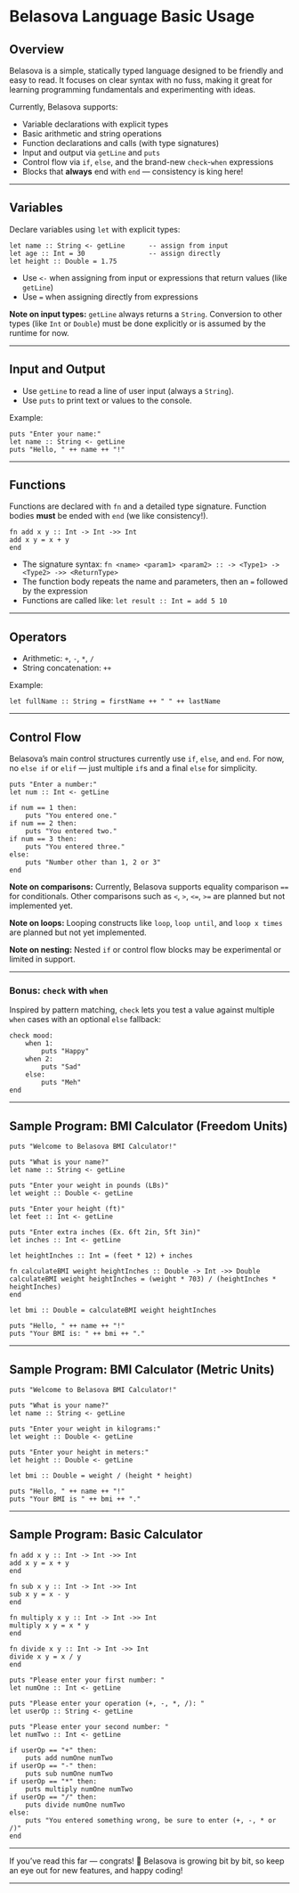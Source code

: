 # Belasova Language Basic Usage

## Overview

Belasova is a simple, statically typed language designed to be friendly and easy to read. It focuses on clear syntax with no fuss, making it great for learning programming fundamentals and experimenting with ideas.

Currently, Belasova supports:

* Variable declarations with explicit types
* Basic arithmetic and string operations
* Function declarations and calls (with type signatures)
* Input and output via `getLine` and `puts`
* Control flow via `if`, `else`, and the brand-new `check`-`when` expressions
* Blocks that **always** end with `end` — consistency is king here!

---

## Variables

Declare variables using `let` with explicit types:

```belasova
let name :: String <- getLine      -- assign from input
let age :: Int = 30                -- assign directly
let height :: Double = 1.75
```

* Use `<-` when assigning from input or expressions that return values (like `getLine`)
* Use `=` when assigning directly from expressions

**Note on input types:**
`getLine` always returns a `String`. Conversion to other types (like `Int` or `Double`) must be done explicitly or is assumed by the runtime for now.

---

## Input and Output

* Use `getLine` to read a line of user input (always a `String`).
* Use `puts` to print text or values to the console.

Example:

```belasova
puts "Enter your name:"
let name :: String <- getLine
puts "Hello, " ++ name ++ "!"
```

---

## Functions

Functions are declared with `fn` and a detailed type signature. Function bodies **must** be ended with `end` (we like consistency!).

```belasova
fn add x y :: Int -> Int ->> Int
add x y = x + y
end
```

* The signature syntax: `fn <name> <param1> <param2> :: -> <Type1> -> <Type2> ->> <ReturnType>`
* The function body repeats the name and parameters, then an `=` followed by the expression
* Functions are called like: `let result :: Int = add 5 10`

---

## Operators

* Arithmetic: `+`, `-`, `*`, `/`
* String concatenation: `++`

Example:

```belasova
let fullName :: String = firstName ++ " " ++ lastName
```

---

## Control Flow

Belasova’s main control structures currently use `if`, `else`, and `end`. For now, no `else if` or `elif` — just multiple `if`s and a final `else` for simplicity.

```belasova
puts "Enter a number:"
let num :: Int <- getLine

if num == 1 then:
    puts "You entered one."
if num == 2 then:
    puts "You entered two."
if num == 3 then:
    puts "You entered three."
else:
    puts "Number other than 1, 2 or 3"
end
```

**Note on comparisons:**
Currently, Belasova supports equality comparison `==` for conditionals. Other comparisons such as `<`, `>`, `<=`, `>=` are planned but not implemented yet.

**Note on loops:**
Looping constructs like `loop`, `loop until`, and `loop x times` are planned but not yet implemented.

**Note on nesting:**
Nested `if` or control flow blocks may be experimental or limited in support.

---

### Bonus: `check` with `when`

Inspired by pattern matching, `check` lets you test a value against multiple `when` cases with an optional `else` fallback:

```belasova
check mood:
    when 1:
        puts "Happy"
    when 2:
        puts "Sad"
    else:
        puts "Meh"
end
```

---

## Sample Program: BMI Calculator (Freedom Units)

```belasova
puts "Welcome to Belasova BMI Calculator!"

puts "What is your name?"
let name :: String <- getLine

puts "Enter your weight in pounds (LBs)"
let weight :: Double <- getLine

puts "Enter your height (ft)"
let feet :: Int <- getLine

puts "Enter extra inches (Ex. 6ft 2in, 5ft 3in)"
let inches :: Int <- getLine

let heightInches :: Int = (feet * 12) + inches

fn calculateBMI weight heightInches :: Double -> Int ->> Double
calculateBMI weight heightInches = (weight * 703) / (heightInches * heightInches)
end

let bmi :: Double = calculateBMI weight heightInches

puts "Hello, " ++ name ++ "!"
puts "Your BMI is: " ++ bmi ++ "."
```

---

## Sample Program: BMI Calculator (Metric Units)

```belasova
puts "Welcome to Belasova BMI Calculator!"

puts "What is your name?"
let name :: String <- getLine

puts "Enter your weight in kilograms:"
let weight :: Double <- getLine

puts "Enter your height in meters:"
let height :: Double <- getLine

let bmi :: Double = weight / (height * height)

puts "Hello, " ++ name ++ "!"
puts "Your BMI is " ++ bmi ++ "."
```

---

## Sample Program: Basic Calculator

```belasova
fn add x y :: Int -> Int ->> Int
add x y = x + y
end

fn sub x y :: Int -> Int ->> Int
sub x y = x - y
end

fn multiply x y :: Int -> Int ->> Int
multiply x y = x * y
end

fn divide x y :: Int -> Int ->> Int
divide x y = x / y
end

puts "Please enter your first number: "
let numOne :: Int <- getLine

puts "Please enter your operation (+, -, *, /): "
let userOp :: String <- getLine

puts "Please enter your second number: "
let numTwo :: Int <- getLine

if userOp == "+" then:
    puts add numOne numTwo
if userOp == "-" then:
    puts sub numOne numTwo
if userOp == "*" then:
    puts multiply numOne numTwo
if userOp == "/" then:
    puts divide numOne numTwo
else:
    puts "You entered something wrong, be sure to enter (+, -, * or /)"
end
```

---

If you’ve read this far — congrats! 🎉 Belasova is growing bit by bit, so keep an eye out for new features, and happy coding!

---
